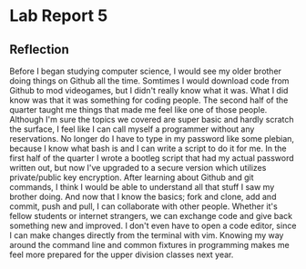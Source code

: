 # Lab Report 5

## Reflection
Before I began studying computer science, I would see my older brother doing things on Github all the time. Somtimes I would download code from Github to mod videogames, but I didn't really know what it was. What I did know was that it was something for coding people. The second half of the quarter taught me things that made me feel like one of those people. Although I'm sure the topics we covered are super basic and hardly scratch the surface, I feel like I can call myself a programmer without any reservations. No longer do I have to type in my password like some plebian, because I know what bash is and I can write a script to do it for me. In the first half of the quarter I wrote a bootleg script that had my actual password written out, but now I've upgraded to a secure version which utilizes private/public key encryption. After learning about Github and git commands, I think I would be able to understand all that stuff I saw my brother doing. And now that I know the basics; fork and clone, add and commit, push and pull, I can collaborate with other people. Whether it's fellow students or internet strangers, we can exchange code and give back something new and improved. I don't even have to open a code editor, since I can make changes directly from the terminal with vim. Knowing my way around the command line and common fixtures in programming makes me feel more prepared for the upper division classes next year.
